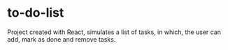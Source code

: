 # to-do-list

Project created with React, simulates a list of tasks, in which, the user can add, mark as done and remove tasks.
